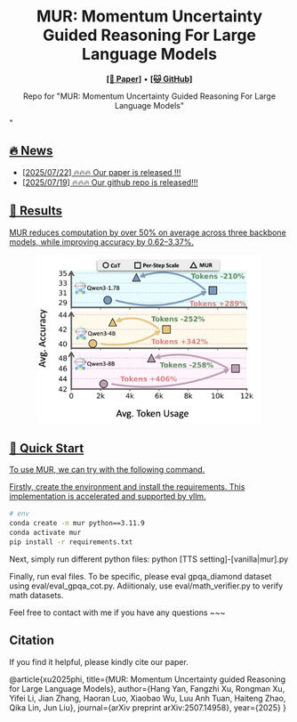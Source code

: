 <h1 align="center">
MUR: Momentum Uncertainty Guided Reasoning For Large
Language Models
</h1>

<p align="center">
  <!-- <a href="https://github.com/yayayacc/MUR/"><b>[🌐 PyPi Package]</b></a> • -->
  <a href="https://arxiv.org/abs/2507.14958"><b>[📜 Paper]</b></a> •
  <a href="https://github.com/yayayacc/MUR/"><b>[🐱 GitHub]</b></a>
  
</p>

<p align="center"> Repo for "MUR: Momentum Uncertainty Guided Reasoning For Large Language Models</a>"</p>
"<a href="https://arxiv.org/abs/2507.14958" target="_blank">

## 🔥 News
- [2025/07/22] 🔥🔥🔥 Our paper is released !!!
- [2025/07/19] 🔥🔥🔥 Our github repo is released!!!

## 📖 Results

MUR reduces computation by over 50\% on average across three backbone models, while improving accuracy by 0.62–3.37\%.

<p align="center">
    <img src="./assets/Intro.png" alt="scaling" width="400">
</p>

## 🚀 Quick Start

To use MUR, we can try with the following command.

Firstly, create the environment and install the requirements. This implementation is accelerated and supported by vllm.

```bash
# env
conda create -n mur python==3.11.9
conda activate mur
pip install -r requirements.txt
```

Next, simply run different python files: python [TTS setting]-[vanilla|mur].py

Finally, run eval files. To be specific, please eval gpqa_diamond dataset using eval/eval_gpqa_cot.py. Adiitionaly, use eval/math_verifier.py to verify math datasets.

Feel free to contact with me if you have any questions ~~~

## Citation

If you find it helpful, please kindly cite our paper.

@article{xu2025phi,
  title={MUR: Momentum Uncertainty guided Reasoning for Large Language Models},
  author={Hang Yan, Fangzhi Xu, Rongman Xu, Yifei Li, Jian Zhang, Haoran Luo, Xiaobao Wu, Luu Anh Tuan, Haiteng Zhao, Qika Lin, Jun Liu},
  journal={arXiv preprint arXiv:2507.14958},
  year={2025}
}
